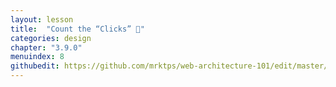 ```yaml
---
layout: lesson
title:  "Count the “Clicks” 🔢"
categories: design
chapter: "3.9.0"
menuindex: 8
githubedit: https://github.com/mrktps/web-architecture-101/edit/master/_unit_3/count-the-clicks.markdown
---
```



